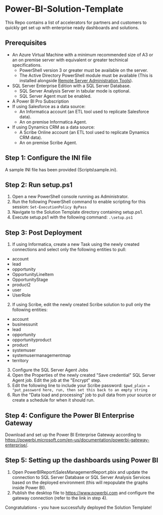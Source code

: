 # Power-BI-Solution-Template

This Repo contains a list of accelerators for partners and customers to quickly get set up with enterprise ready dashboards and solutions.

## Prerequisites

* An Azure Virtual Machine with a minimum recommended size of A3 or an on premise server with equivalent or greater techinical specifications.
  * PowerShell version 3 or greater must be available on the server.
  * The Active Directory PowerShell module must be available (This is installed alongside [Remote Server Administration Tools](https://www.microsoft.com/en-us/download/details.aspx?id=45520)).
* SQL Server Enterprise Edition with a SQL Server Database.
  * SQL Server Analysis Server in tabular mode is optional.
  * SQL Server Agent must be enabled.
* A Power BI Pro Subscription
* If using Salesforce as a data source:
  * An Informatica account (an ETL tool used to replicate Salesforce data).
  * An on premise Informatica Agent.
* If using Dynamics CRM as a data source:
  * A Scribe Online account (an ETL tool used to replicate Dynamics CRM data).
  * An on premise Scribe Agent.

## Step 1: Configure the INI file

A sample INI file has been provided (Scripts\sample.ini).

## Step 2: Run setup.ps1

1. Open a new PowerShell console running as Administrator.
2. Run the following PowerShell command to enable scripting for this session: `Set-ExecutionPolicy ByPass`
3. Navigate to the Solution Template directory containing setup.ps1.
4. Execute setup.ps1 with the following command: `.\setup.ps1`

## Step 3: Post Deployment

1. If using Informatica, create a new Task using the newly created connections and select only the following entities to pull:
  * account
  * lead
  * opportunity
  * OpportunityLineItem
  * OpportunityStage
  * product2
  * user
  * UserRole
2. If using Scribe, edit the newly created Scribe solution to pull only the following entities:
  * account
  * businessunit
  * lead
  * opportunity
  * opportunityproduct
  * product
  * systemuser
  * systemusermanagementmap
  * territory
3. Configure the SQL Server Agent Jobs
  1. Open the Properties of the newly created "Save credential" SQL Server Agent job. Edit the job at the "Encrypt" step.
  2. Edit the following line to include your Scribe password: `$pwd_plain = "put_password here, run, then set this back to an empty string`
  3. Run the "Data load and processing" job to pull data from your source or create a schedule for when it should run.

## Step 4: Configure the Power BI Enterprise Gateway

Download and set up the Power BI Enterprise Gateway according to https://powerbi.microsoft.com/en-us/documentation/powerbi-gateway-enterprise/.

## Step 5: Setting up the dashboards using Power BI

1. Open PowerBIReport\SalesManagementReport.pbix and update the connection to SQL Server Database or SQL Server Analysis Services based on the deployed environment (this will repopulate the graphs inside Power BI).
2. Publish the desktop file to https://www.powerbi.com and configure the gateway connection (refer to the link in step 4).

Congratulations - you have successfully deployed the Solution Template!
